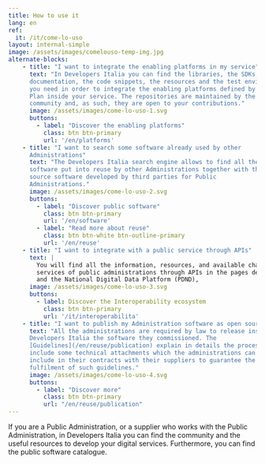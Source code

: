 ```yaml
---
title: How to use it
lang: en
ref:
  it: /it/come-lo-uso
layout: internal-simple
image: /assets/images/comelouso-temp-img.jpg
alternate-blocks:
    - title: "I want to integrate the enabling platforms in my service"
      text: "In Developers Italia you can find the libraries, the SDKs, the
      documentation, the code snippets, the resources and the test environments
      you need in order to integrate the enabling platforms defined by the ICT Three Years
      Plan inside your service. The repositories are maintained by the
      community and, as such, they are open to your contributions."
      image: /assets/images/come-lo-uso-1.svg
      buttons:
        - label: "Discover the enabling platforms"
          class: btn btn-primary
          url: '/en/platforms'
    - title: "I want to search some software already used by other
      Administrations"
      text: "The Developers Italia search engine allows to find all the
      software put into reuse by other Administrations together with the open
      source software developed by third parties for Public
      Administrations."
      image: /assets/images/come-lo-uso-2.svg
      buttons:
        - label: "Discover public software"
          class: btn btn-primary
          url: '/en/software'
        - label: "Read more about reuse"
          class: btn btn-white btn-outline-primary
          url: '/en/reuse'
    - title: "I want to integrate with a public service through APIs"
      text: |
        You will find all the information, resources, and available channels on how to integrate the
        services of public administrations through APIs in the pages dedicated to Interoperability
        and the National Digital Data Platform (PDND),
      image: /assets/images/come-lo-uso-3.svg
      buttons:
        - label: Discover the Interoperability ecosystem
          class: btn btn-primary
          url: '/it/interoperabilita'
    - title: "I want to publish my Administration software as open source"
      text: "All the administrations are required by law to release inside
      Developers Italia the software they commissioned. The
      [Guidelines](/en/reuse/publication) explain in details the process and
      include some technical attachments which the administrations can
      include in their contracts with their suppliers to guarantee the
      fulfilment of such guidelines."
      image: /assets/images/come-lo-uso-4.svg
      buttons:
        - label: "Discover more"
          class: btn btn-primary
          url: "/en/reuse/publication"
---
```


If you are a Public Administration, or a supplier who works with the Public
Administration, in Developers Italia you can find the community and the
useful resources to develop your digital services. Furthermore, you can find
the public software catalogue.

